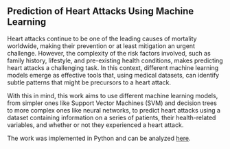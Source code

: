 ## Prediction of Heart Attacks Using Machine Learning

Heart attacks continue to be one of the leading causes of mortality worldwide, making their prevention or at least mitigation an urgent challenge. However, the complexity of the risk factors involved, such as family history, lifestyle, and pre-existing health conditions, makes predicting heart attacks a challenging task. In this context, different machine learning models emerge as effective tools that, using medical datasets, can identify subtle patterns that might be precursors to a heart attack.

With this in mind, this work aims to use different machine learning models, from simpler ones like Support Vector Machines (SVM) and decision trees to more complex ones like neural networks, to predict heart attacks using a dataset containing information on a series of patients, their health-related variables, and whether or not they experienced a heart attack.

The work was implemented in Python and can be analyzed [here](https://github.com/thiagocasag/heart_attack_analysis).
